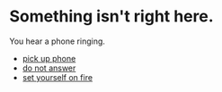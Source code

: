 # Something isn't right here.

You hear a phone ringing.

- [pick up phone](#phone)
- [do not answer](#ignore-phone)
- [set yourself on fire](#fire)
